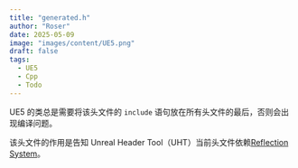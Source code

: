 ```yaml
---
title: "generated.h"
author: "Roser"
date: 2025-05-09
image: "images/content/UE5.png"
draft: false
tags:
  - UE5
  - Cpp
  - Todo
---
```

UE5 的类总是需要将该头文件的 `include` 语句放在所有头文件的最后，否则会出现编译问题。

该头文件的作用是告知 Unreal Header Tool（UHT）当前头文件依赖[Reflection System](../../Core/Reflection-System)。